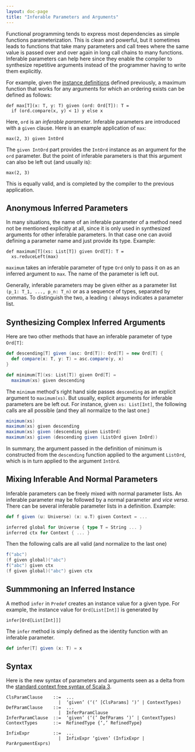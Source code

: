 ```yaml
---
layout: doc-page
title: "Inferable Parameters and Arguments"
---
```


Functional programming tends to express most dependencies as simple functions parameterization.
This is clean and powerful, but it sometimes leads to functions that take many parameters and
call trees where the same value is passed over and over again in long call chains to many
functions. Inferable parameters can help here since they enable the compiler to synthesize
repetitive arguments instead of the programmer having to write them explicitly.

For example, given the [instance definitions](./instance-definitions.md) defined previously,
a maximum function that works for any arguments for which an ordering exists can be defined as follows:
```
def max[T](x: T, y: T) given (ord: Ord[T]): T =
  if (ord.compare(x, y) < 1) y else x
```
Here, `ord` is an _inferable parameter_. Inferable parameters are introduced with a `given` clause. Here is an example application of `max`:
```
max(2, 3) given IntOrd
```
The `given IntOrd` part provides the `IntOrd` instance as an argument for the `ord` parameter. But the point of inferable parameters is that this argument can also be left out (and usually is):
```
max(2, 3)
```
This is equally valid, and is completed by the compiler to the previous application.

## Anonymous Inferred Parameters

In many situations, the name of an inferable parameter of a method need not be
mentioned explicitly at all, since it is only used in synthesized arguments for
other inferable parameters. In that case one can avoid defining a parameter name
and just provide its type. Example:
```
def maximum[T](xs: List[T]) given Ord[T]: T =
  xs.reduceLeft(max)
```
`maximum` takes an inferable parameter of type `Ord` only to pass it on as an
inferred argument to `max`. The name of the parameter is left out.

Generally, inferable parameters may be given either as a parameter list `(p_1: T_1, ..., p_n: T_n)`
or as a sequence of types, separated by commas. To distinguish the two, a leading
`(` always indicates a parameter list.

## Synthesizing Complex Inferred Arguments

Here are two other methods that have an inferable parameter of type `Ord[T]`:
```scala
def descending[T] given (asc: Ord[T]): Ord[T] = new Ord[T] {
  def compare(x: T, y: T) = asc.compare(y, x)
}

def minimum[T](xs: List[T]) given Ord[T] =
  maximum(xs) given descending
```
The `minimum` method's right hand side passes `descending` as an explicit argument to `maximum(xs)`.
But usually, explicit arguments for inferable parameters are be left out. For instance,
given `xs: List[Int]`, the following calls are all possible (and they all normalize to the last one:)
```scala
minimum(xs)
maximum(xs) given descending
maximum(xs) given (descending given ListOrd)
maximum(xs) given (descending given (ListOrd given InOrd))
```
In summary, the argument passed in the definition of minimum is constructed
from the `descending` function applied to the argument `ListOrd`, which is
in turn applied to the argument `IntOrd`.

## Mixing Inferable And Normal Parameters

Inferable parameters can be freely mixed with normal parameter lists.
An inferable parameter may be followed by a normal parameter and _vice versa_.
There can be several inferable parameter lists in a definition. Example:
```scala
def f given (u: Universe) (x: u.T) given Context = ...

inferred global for Universe { type T = String ... }
inferred ctx for Context { ... }
```
Then the following calls are all valid (and normalize to the last one)
```scala
f("abc")
(f given global)("abc")
f("abc") given ctx
(f given global)("abc") given ctx
```

## Summmoning an Inferred Instance

A method `infer` in `Predef` creates an instance value for a given type. For example,
the instance value for `Ord[List[Int]]` is generated by
```
infer[Ord[List[Int]]]
```
The `infer` method is simply defined as the identity function with an inferable parameter.
```scala
def infer[T] given (x: T) = x
```

## Syntax

Here is the new syntax of parameters and arguments seen as a delta from the [standard context free syntax of Scala 3](http://dotty.epfl.ch/docs/internals/syntax.html).
```
ClsParamClause    ::=  ...
                    |  ‘given’ (‘(’ [ClsParams] ‘)’ | ContextTypes)
DefParamClause    ::=  ...
                    |  InferParamClause
InferParamClause  ::=  ‘given’ (‘(’ DefParams ‘)’ | ContextTypes)
ContextTypes      ::=  RefinedType {‘,’ RefinedType}

InfixExpr         ::=  ...
                    |  InfixExpr ‘given’ (InfixExpr | ParArgumentExprs)
```
